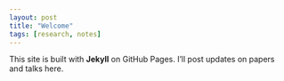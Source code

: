 ```yaml
---
layout: post
title: "Welcome"
tags: [research, notes]
---
```


This site is built with **Jekyll** on GitHub Pages. I’ll post updates on papers and talks here.
